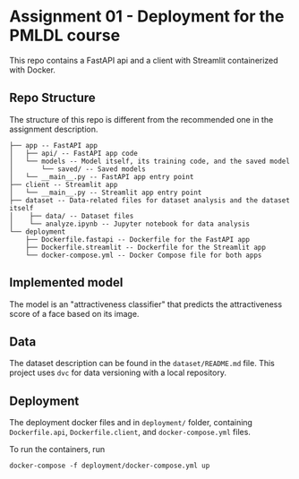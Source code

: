 # Assignment 01 - Deployment for the PMLDL course

This repo contains a FastAPI api and a client with Streamlit containerized with Docker.

## Repo Structure

The structure of this repo is different from the recommended one in the assignment description.

```
├── app -- FastAPI app
│   ├── api/ -- FastAPI app code
│   └── models -- Model itself, its training code, and the saved model
│       └── saved/ -- Saved models
│   └── __main__.py -- FastAPI app entry point
├── client -- Streamlit app
│   └── __main__.py -- Streamlit app entry point
├── dataset -- Data-related files for dataset analysis and the dataset itself
│    ├── data/ -- Dataset files
│    └── analyze.ipynb -- Jupyter notebook for data analysis
└── deployment
    ├── Dockerfile.fastapi -- Dockerfile for the FastAPI app
    ├── Dockerfile.streamlit -- Dockerfile for the Streamlit app
    └── docker-compose.yml -- Docker Compose file for both apps
```

## Implemented model

The model is an "attractiveness classifier" that predicts the attractiveness score of a face based on its image.

## Data

The dataset description can be found in the `dataset/README.md` file.
This project uses `dvc` for data versioning with a local repository.

## Deployment

The deployment docker files and in `deployment/` folder, containing `Dockerfile.api`, `Dockerfile.client`, and `docker-compose.yml` files.

To run the containers, run

```
docker-compose -f deployment/docker-compose.yml up
```
